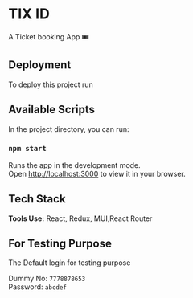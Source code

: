
# TIX ID

A Ticket booking App 🎟️


## Deployment

To deploy this project run
## Available Scripts

In the project directory, you can run:

### `npm start`

Runs the app in the development mode.\
Open [http://localhost:3000](http://localhost:3000) to view it in your browser.


## Tech Stack

**Tools Use:** React, Redux, MUI,React Router 




## For Testing Purpose

The Default login for testing purpose

Dummy No: `7778878653`   
Password: `abcdef`


